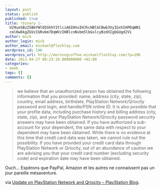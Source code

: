 ```yaml
---
layout: post
status: publish
published: true
title: !binary |-
  U29ueSBzZSBmYWl0IGhhY2tlciA6IHVuIHJhcHBlbCBwb3VyIGxhIHPDqWN1
  cml0w6kgZGVzIGRvbm7DqWVzIHBlcnNvbm5lbGxlcyBzdXIgbGUgd2Vi
author: mick
author_login: mick
author_email: mickael@flochlay.com
wordpress_id: 196
wordpress_url: http://morningcoffee.mickaelflochlay.com/?p=196
date: 2011-04-27 08:23:19.000000000 +02:00
categories:
- Geek
tags: []
comments: []
---
```

<blockquote>we believe that an unauthorized person has obtained the following information that you provided: name, address (city, state, zip), country, email address, birthdate, PlayStation Network/Qriocity password and login, and handle/PSN online ID. It is also possible that your profile data, including purchase history and billing address (city, state, zip), and your PlayStation Network/Qriocity password security answers may have been obtained. If you have authorized a sub-account for your dependent, the same data with respect to your dependent may have been obtained. While there is no evidence at this time that credit card data was taken, we cannot rule out the possibility. If you have provided your credit card data through PlayStation Network or Qriocity, out of an abundance of caution we are advising you that your credit card number (excluding security code) and expiration date may have been obtained.</blockquote>
Ouch... Espérons que PayPal, Amazon et les autres ne connaissent pas un jour pareille mésaventure.

via <a href="http://blog.us.playstation.com/2011/04/26/update-on-playstation-network-and-qriocity/">Update on PlayStation Network and Qriocity – PlayStation Blog</a>.
